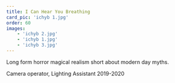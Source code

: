 ```yaml
---
title: I Can Hear You Breathing
card_pic: 'ichyb 1.jpg'
order: 60
images:
    - 'ichyb 2.jpg'
    - 'ichyb 1.jpg'
    - 'ichyb 3.jpg'
---
```

Long form horror magical realism short about modern day myths.

Camera operator, Lighting Assistant 2019-2020
